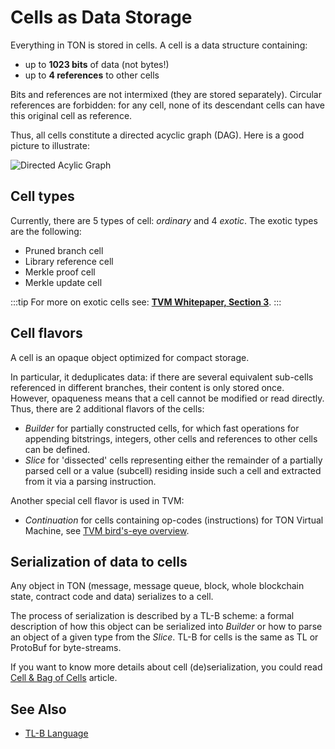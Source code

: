# Cells as Data Storage

Everything in TON is stored in cells. A cell is a data structure containing:

- up to **1023 bits**  of data (not bytes!)
- up to **4 references** to other cells

Bits and references are not intermixed (they are stored separately). Circular references are forbidden: for any cell, none of its descendant cells can have this original cell as reference.

Thus, all cells constitute a directed acyclic graph (DAG). Here is a good picture to illustrate:

![Directed Acylic Graph](/img/docs/dag.png)

## Cell types

Currently, there are 5 types of cell: _ordinary_ and 4 _exotic_.
The exotic types are the following:

- Pruned branch cell
- Library reference cell
- Merkle proof cell
- Merkle update cell

:::tip
For more on exotic cells see: [**TVM Whitepaper, Section 3**](https://ton.org/tvm.pdf).
:::

## Cell flavors

A cell is an opaque object optimized for compact storage.

In particular, it deduplicates data: if there are several  equivalent sub-cells referenced in different branches, their content is only stored once. However, opaqueness means that a cell cannot be modified or read directly. Thus, there are 2 additional flavors of the cells:

- _Builder_ for partially constructed cells, for which fast operations for appending bitstrings, integers, other cells and references to other cells can be defined.
- _Slice_ for 'dissected' cells representing either the remainder of a partially parsed cell or a value (subcell) residing inside such a cell and extracted from it via a parsing instruction.

Another special cell flavor is used in TVM:

- _Continuation_  for cells containing op-codes (instructions) for TON Virtual Machine, see [TVM bird's-eye overview](/v3/documentation/tvm/tvm-overview).

## Serialization of data to cells

Any object in TON (message, message queue, block, whole blockchain state, contract code and data) serializes to a cell.

The process of serialization is described by a TL-B scheme: a formal description of how this object can be serialized into _Builder_ or how to parse an object of a given type from the _Slice_.
TL-B for cells is the same as TL or ProtoBuf for byte-streams.

If you want to know more details about cell (de)serialization, you could read [Cell & Bag of Cells](/v3/documentation/data-formats/tlb/cell-boc) article.

## See Also

- [TL-B Language](/v3/documentation/data-formats/tlb/tl-b-language)
